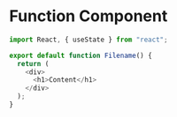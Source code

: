 # Function Component

```js
import React, { useState } from "react";

export default function Filename() {
  return (
    <div>
      <h1>Content</h1>
    </div>
  );
}
```
